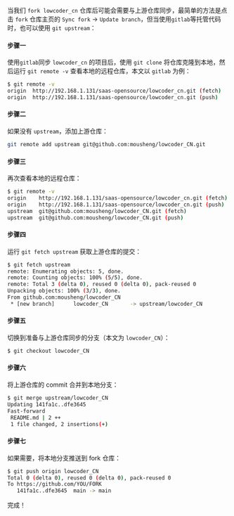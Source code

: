当我们 `fork lowcoder_cn` 仓库后可能会需要与上游仓库同步，最简单的方法是点击 `fork` 仓库主页的 `Sync fork` -> `Update branch`，但当使用`gitlab`等托管代码时，也可以使用 `git upstream`：

#### 步骤一
使用`gitlab`同步 `lowcoder_cn` 的项目后，使用 `git clone` 将仓库克隆到本地，然后运行 `git remote -v` 查看本地的远程仓库，本文以 `gitlab` 为例：
   ```sh
   $ git remote -v
   origin  http://192.168.1.131/saas-opensource/lowcoder_cn.git (fetch)
   origin  http://192.168.1.131/saas-opensource/lowcoder_cn.git (push)
   ```
#### 步骤二
如果没有 `upstream`，添加上游仓库：
   ```sh
   git remote add upstream git@github.com:mousheng/lowcoder_CN.git
   ```
#### 步骤三
再次查看本地的远程仓库：
   ```sh
   $ git remote -v
   origin    http://192.168.1.131/saas-opensource/lowcoder_cn.git (fetch)
   origin    http://192.168.1.131/saas-opensource/lowcoder_cn.git (push)
   upstream  git@github.com:mousheng/lowcoder_CN.git (fetch)
   upstream  git@github.com:mousheng/lowcoder_CN.git (push)
   ```
#### 步骤四
运行 `git fetch upstream` 获取上游仓库的提交：
   ```sh
   $ git fetch upstream
   remote: Enumerating objects: 5, done.
   remote: Counting objects: 100% (5/5), done.
   remote: Total 3 (delta 0), reused 0 (delta 0), pack-reused 0
   Unpacking objects: 100% (3/3), done.
   From github.com:mousheng/lowcoder_CN
    * [new branch]      lowcoder_CN       -> upstream/lowcoder_CN
   ```
#### 步骤五
切换到准备与上游仓库同步的分支（本文为 `lowcoder_CN`）：
   ```sh
   $ git checkout lowcoder_CN
   ```
#### 步骤六
将上游仓库的 commit 合并到本地分支：
   ```sh
   $ git merge upstream/lowcoder_CN
   Updating 141fa1c..dfe3645
   Fast-forward
    README.md | 2 ++
    1 file changed, 2 insertions(+)
   ```
#### 步骤七
如果需要，将本地分支推送到 fork 仓库：
   ```sh
   $ git push origin lowcoder_CN
   Total 0 (delta 0), reused 0 (delta 0), pack-reused 0
   To https://github.com/YOU/FORK
      141fa1c..dfe3645  main -> main
   ```

完成！
